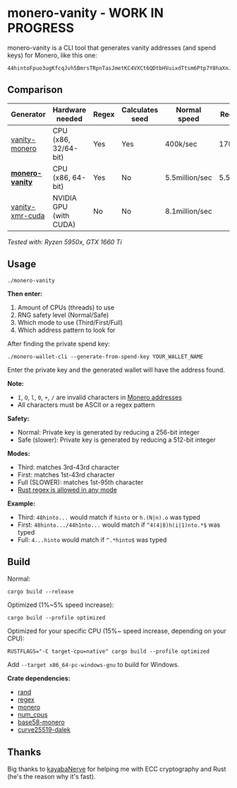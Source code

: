 # monero-vanity - WORK IN PROGRESS
monero-vanity is a CLI tool that generates vanity addresses (and spend keys) for Monero, like this one:
```
44hintoFpuo3ugKfcqJvh5BmrsTRpnTasJmetKC4VXCt6QDtbHVuixdTtsm6Ptp7Y8haXnJ6j8Gj2dra8CKy5ewz7Vi9CYW
```

## Comparison
| Generator                                                           | Hardware needed        | Regex | Calculates seed | Normal speed    | Regex speed |
|---------------------------------------------------------------------|------------------------|-------|-----------------|-----------------|-------------|
| [vanity-monero](https://github.com/monero-ecosystem/vanity-monero)  | CPU (x86, 32/64-bit)   | Yes   | Yes             | 400k/sec        | 170k/sec
| **[monero-vanity](https://github.com/hinto-janaiyo/monero-vanity)** | CPU (x86, 64-bit)      | Yes   | No              | 5.5million/sec  | 5.5million/sec
| [vanity-xmr-cuda](https://github.com/SChernykh/vanity_xmr_cuda)     | NVIDIA GPU (with CUDA) | No    | No              | 8.1million/sec  |

*Tested with: Ryzen 5950x, GTX 1660 Ti*

## Usage
```
./monero-vanity
```
**Then enter:**
1. Amount of CPUs (threads) to use
2. RNG safety level (Normal/Safe)
3. Which mode to use (Third/First/Full)
4. Which address pattern to look for

After finding the private spend key:
```
./monero-wallet-cli --generate-from-spend-key YOUR_WALLET_NAME
```
Enter the private key and the generated wallet will have the address found.

**Note:**
- `I`, `O`, `l`, `0`, `+`, `/` are invalid characters in [Monero addresses](https://monerodocs.org/cryptography/base58/)
- All characters must be ASCII or a regex pattern

**Safety:**
 - Normal: Private key is generated by reducing a 256-bit integer
 - Safe (slower): Private key is generated by reducing a 512-bit integer

**Modes:**
- Third: matches 3rd-43rd character
- First: matches 1st-43rd character
- Full (SLOWER): matches 1st-95th character
- [Rust regex is allowed in any mode](https://docs.rs/regex/latest/regex)

**Example:**
- Third: `48hinto...` would match if `hinto` or `h.(N|n).o` was typed
- First: `48hinto.../44h1nto...` would match if `^4(4|8)h(i|1)nto.*$` was typed
- Full: `4...hinto` would match if `^.*hinto$` was typed

## Build
Normal:
```
cargo build --release
```
Optimized (1%~5% speed increase):
```
cargo build --profile optimized
```
Optimized for your specific CPU (15%~ speed increase, depending on your CPU):
```
RUSTFLAGS="-C target-cpu=native" cargo build --profile optimized
```

Add `--target x86_64-pc-windows-gnu` to build for Windows.

**Crate dependencies:**
- [rand](https://docs.rs/rand)
- [regex](https://docs.rs/regex)
- [monero](https://docs.rs/monero)
- [num_cpus](https://docs.rs/num_cpus)
- [base58-monero](https://docs.rs/base58-monero)
- [curve25519-dalek](https://docs.rs/curve25519-dalek)

## Thanks
Big thanks to [kayabaNerve](https://github.com/kayabaNerve) for helping me with ECC cryptography and Rust (he's the reason why it's fast).
